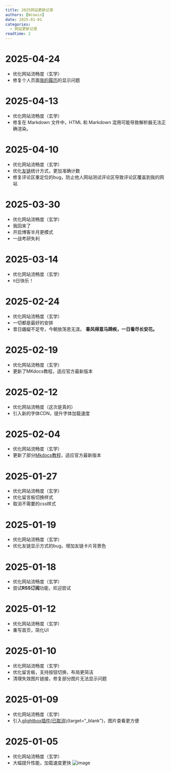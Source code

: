 ```yaml
---
title: 2025网站更新记录
authors: [Wcowin]
date: 2025-01-01
categories:
  - 网站更新记录
readtime: 2
---
```

## </p><h1 id="01" name="01"><strong>2025-04-24</strong></h1><p>
* 优化网站流畅度（玄学）
* 修复个人页面[我的履历](../../about/geren.md/#_3)的显示问题

## </p><h1 id="01" name="01"><strong>2025-04-13</strong></h1><p>
* 优化网站流畅度（玄学）
* 修复在 Markdown 文件中，HTML 和 Markdown 混用可能导致解析器无法正确渲染。

## </p><h1 id="01" name="01"><strong>2025-04-10</strong></h1><p>
* 优化网站流畅度（玄学）
* 优化[友链](../../link.md)统计方式，更加准确计数
* 修复评论区重定位的bug，防止他人网站测试评论区导致评论区覆盖到我的网站

## </p><h1 id="01" name="01"><strong>2025-03-30</strong></h1><p>
* 优化网站流畅度（玄学）
* 我回来了
* 开启博客半月更模式
* 一战考研失利

## </p><h1 id="01" name="01"><strong>2025-03-14</strong></h1><p>
* 优化网站流畅度（玄学）
* π日快乐！

## </p><h1 id="01" name="01"><strong>2025-02-24</strong></h1><p>
* 优化网站流畅度（玄学）
* 一切都是最好的安排
* 昔日龌龊不足夸，今朝放荡思无涯。
**春风得意马蹄疾，一日看尽长安花。**
<!-- !!! note 
    ![bf74748e5f6db724264e5f16310d353a.png](https://picx.zhimg.com/80/v2-8fb95aee59e3298710a674a150cb862b_1440w.webp) -->

## </p><h1 id="01" name="01"><strong>2025-02-19</strong></h1><p>
* 优化网站流畅度（玄学）
* 更新了MKdocs教程，适应官方最新版本

## </p><h1 id="01" name="01"><strong>2025-02-12</strong></h1><p>
* 优化网站流畅度（这次是真的）
* 引入新的字体CDN，提升字体加载速度

## </p><h1 id="01" name="01"><strong>2025-02-04</strong></h1><p>
* 优化网站流畅度（玄学）
* 更新了部分[Mkdocs教程](../Mkdocs/mkdocs2.md)，适应官方最新版本

## </p><h1 id="01" name="01"><strong>2025-01-27</strong></h1><p>
* 优化网站流畅度（玄学）
* 优化留言板切换样式
* 取消不需要的css样式

## </p><h1 id="01" name="01"><strong>2025-01-19</strong></h1><p>
* 优化网站流畅度（玄学）
* 优化友链显示方式的bug，增加友链卡片背景色

## </p><h1 id="01" name="01"><strong>2025-01-18</strong></h1><p>
* 优化网站流畅度（玄学）
* 尝试**RSS订阅**功能，欢迎尝试

## </p><h1 id="01" name="01"><strong>2025-01-12</strong></h1><p>
* 优化网站流畅度（玄学）
* 重写首页，简化UI

## </p><h1 id="01" name="01"><strong>2025-01-10</strong></h1><p>
* 优化网站流畅度（玄学）
* 优化留言板，支持按钮切换，布局更简洁
* 清理失效图片链接，修复部分图片无法显示问题


## </p><h1 id="01" name="01"><strong>2025-01-09</strong></h1><p>
* 优化网站流畅度（玄学）
* 引入[glightbox插件(已取消)](https://github.com/blueswen/mkdocs-glightbox){target=“_blank”}，图片查看更方便


## </p><h1 id="01" name="01"><strong>2025-01-05</strong></h1><p>
* 优化网站流畅度（玄学）
* 大幅提升性能，加载速度更快
  ![image](https://s1.imagehub.cc/images/2025/01/05/7164642e16ff90239bee5c46709ad50f.png)